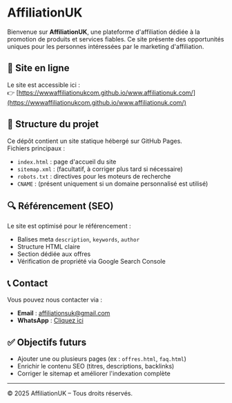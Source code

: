 # AffiliationUK

Bienvenue sur **AffiliationUK**, une plateforme d'affiliation dédiée à la promotion de produits et services fiables. Ce site présente des opportunités uniques pour les personnes intéressées par le marketing d'affiliation.

## 🔗 Site en ligne

Le site est accessible ici :  
👉 [https://wwwaffiliationukcom.github.io/www.affiliationuk.com/](https://wwwaffiliationukcom.github.io/www.affiliationuk.com/)

## 📁 Structure du projet

Ce dépôt contient un site statique hébergé sur GitHub Pages.  
Fichiers principaux :
- `index.html` : page d'accueil du site  
- `sitemap.xml` : (facultatif, à corriger plus tard si nécessaire)  
- `robots.txt` : directives pour les moteurs de recherche  
- `CNAME` : (présent uniquement si un domaine personnalisé est utilisé)

## 🔍 Référencement (SEO)

Le site est optimisé pour le référencement :
- Balises meta `description`, `keywords`, `author`  
- Structure HTML claire  
- Section dédiée aux offres  
- Vérification de propriété via Google Search Console

## 📞 Contact

Vous pouvez nous contacter via :
- **Email** : [affiliationsuk@gmail.com](mailto:affiliationsuk@gmail.com)  
- **WhatsApp** : [Cliquez ici](https://wa.me/21625488781)

## ✅ Objectifs futurs

- Ajouter une ou plusieurs pages (ex : `offres.html`, `faq.html`)  
- Enrichir le contenu SEO (titres, descriptions, backlinks)  
- Corriger le sitemap et améliorer l'indexation complète  

---

© 2025 AffiliationUK – Tous droits réservés.
